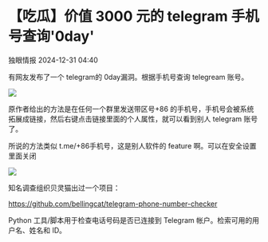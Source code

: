#  【吃瓜】价值 3000 元的 telegram 手机号查询'0day'   
 独眼情报   2024-12-31 04:40  
  
有网友发布了一个 telegram的 0day漏洞。根据手机号查询 telegream 账号。  
  
![](https://mmbiz.qpic.cn/sz_mmbiz_jpg/KgxDGkACWnQ7oG5wL4LpsziaWcBuamYZW6PU9O9FmoSMmLwwle5d54rx0NJfmNRiay3OG3Z29OO1TvefEOOPHHkg/640?wx_fmt=jpeg&from=appmsg "")  
  
原作者给出的方法是在任何一个群里发送带区号+86 的手机号，手机号会被系统拓展成链接，然后右键点击链接里面的个人属性，就可以看到别人 telegram 账号了。  
  
所说的方法类似 t.me/+86手机号，这是别人软件的 feature 啊。可以在安全设置里面关闭  
  
![](https://mmbiz.qpic.cn/sz_mmbiz_png/KgxDGkACWnQ7oG5wL4LpsziaWcBuamYZWFakWEibZ4wI01Q4XTKpXWkibNmu7b7jWzn0x356X1Dd5V5MSonkr3Ribg/640?wx_fmt=png&from=appmsg "")  
  
知名调查组织贝灵猫出过一个项目：  
  
https://github.com/bellingcat/telegram-phone-number-checker  
  
Python 工具/脚本用于检查电话号码是否已连接到 Telegram 帐户。检索可用的用户名、姓名和 ID。  
  
  
  
